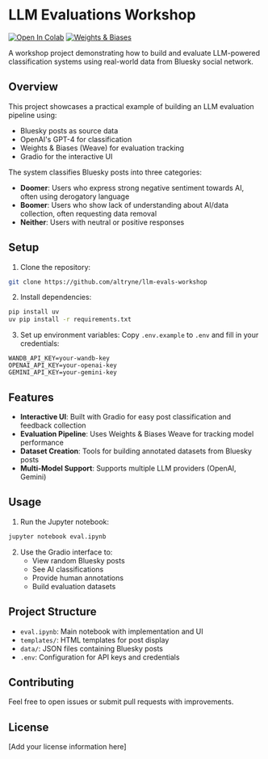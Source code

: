 # LLM Evaluations Workshop

[![Open In Colab](https://colab.research.google.com/assets/colab-badge.svg)](https://colab.research.google.com/github/altryne/llm-evals-workshop/blob/main/eval.ipynb) [![Weights & Biases](https://raw.githubusercontent.com/wandb/assets/main/wandb-github-badge-gradient.svg)](https://wandb.ai)

A workshop project demonstrating how to build and evaluate LLM-powered classification systems using real-world data from Bluesky social network.

## Overview

This project showcases a practical example of building an LLM evaluation pipeline using:
- Bluesky posts as source data
- OpenAI's GPT-4 for classification
- Weights & Biases (Weave) for evaluation tracking
- Gradio for the interactive UI

The system classifies Bluesky posts into three categories:
- **Doomer**: Users who express strong negative sentiment towards AI, often using derogatory language
- **Boomer**: Users who show lack of understanding about AI/data collection, often requesting data removal
- **Neither**: Users with neutral or positive responses

## Setup

1. Clone the repository:
```bash
git clone https://github.com/altryne/llm-evals-workshop
```

2. Install dependencies:
```bash
pip install uv
uv pip install -r requirements.txt
```

3. Set up environment variables:
Copy `.env.example` to `.env` and fill in your credentials:
```
WANDB_API_KEY=your-wandb-key
OPENAI_API_KEY=your-openai-key
GEMINI_API_KEY=your-gemini-key
```

## Features

- **Interactive UI**: Built with Gradio for easy post classification and feedback collection
- **Evaluation Pipeline**: Uses Weights & Biases Weave for tracking model performance
- **Dataset Creation**: Tools for building annotated datasets from Bluesky posts
- **Multi-Model Support**: Supports multiple LLM providers (OpenAI, Gemini)

## Usage

1. Run the Jupyter notebook:
```bash
jupyter notebook eval.ipynb
```

2. Use the Gradio interface to:
   - View random Bluesky posts
   - See AI classifications
   - Provide human annotations
   - Build evaluation datasets

## Project Structure

- `eval.ipynb`: Main notebook with implementation and UI
- `templates/`: HTML templates for post display
- `data/`: JSON files containing Bluesky posts
- `.env`: Configuration for API keys and credentials

## Contributing

Feel free to open issues or submit pull requests with improvements.

## License

[Add your license information here] 